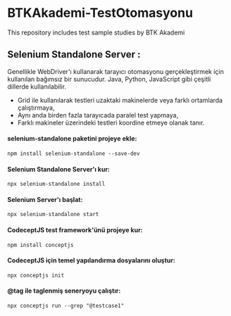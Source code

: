 # BTKAkademi-TestOtomasyonu
This repository includes test sample studies  by BTK Akademi 

## Selenium Standalone Server : 
Genellikle WebDriver'ı kullanarak tarayıcı otomasyonu gerçekleştirmek için kullanılan bağımsız bir sunucudur. Java, Python, 
JavaScript gibi çeşitli dillerde kullanılabilir.
- Grid ile kullanılarak testleri uzaktaki makinelerde veya farklı ortamlarda çalıştırmaya,
- Aynı anda birden fazla tarayıcada paralel test yapmaya,
- Farklı makineler üzerindeki testleri koordine etmeye
olanak tanır.

#### selenium-standalone paketini projeye ekle:
`npm install selenium-standalone --save-dev`

#### Selenium Standalone Server'ı kur:
`npx selenium-standalone install`

#### Selenium Server'ı başlat:
`npx selenium-standalone start` 

#### CodeceptJS test framework'ünü projeye kur:
`npm install conceptjs`

#### CodeceptJS için temel yapılandırma dosyalarını oluştur:
`npx conceptjs init`

#### @tag ile taglenmiş seneryoyu çalıştır: 
`npx conceptjs run --grep "@testcase1"`
